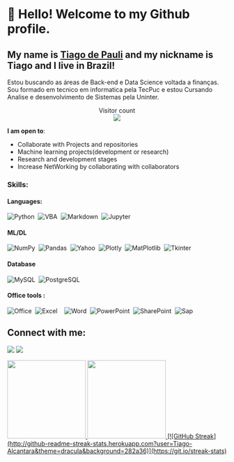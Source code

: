# 👋 Hello! Welcome to my Github profile.
## My name is [Tiago de Pauli](https://github.com/Tiago-Alcantara) and my nickname is Tiago and I live in Brazil!
Estou buscando as áreas de Back-end e Data Science voltada a finanças. Sou formado em tecnico em informatica pela TecPuc e estou Cursando Analise e desenvolvimento de Sistemas pela Uninter.
<p align="center"> 
  Visitor count<br>
  <img src="https://profile-counter.glitch.me/Tiago-Alcantara/count.svg" />
</p>


 **I am open to**:
 - Collaborate with Projects and repositories
 - Machine learning projects(development or research)
 - Research and development stages
 - Increase NetWorking by collaborating with collaborators

### Skills:

#### Languages:
![Python](https://img.shields.io/badge/Python-3776AB?style=for-the-badge&logo=python&logoColor=white)&nbsp;
![VBA](https://img.shields.io/badge/Excel_VBA-217346?style=for-the-badge&logo=microsoft-excel&logoColor=white)&nbsp;
![Markdown](https://img.shields.io/badge/markdown-%23000000.svg?style=for-the-badge&logo=markdown&logoColor=white)&nbsp;
![Jupyter](https://img.shields.io/badge/Jupyter-%23000000.svg?style=for-the-badge&logo=Jupyter&logoColor=orange&labelColor=white&color=orange)&nbsp;

#### ML/DL

![NumPy](https://img.shields.io/badge/numpy-%23013243.svg?style=for-the-badge&logo=numpy&logoColor=white)&nbsp;
![Pandas](https://img.shields.io/badge/pandas-%23150458.svg?style=for-the-badge&logo=pandas&logoColor=white)&nbsp;
![Yahoo](https://img.shields.io/badge/yFinace-blueviolet/?style=for-the-badge&logo=yahoo&logoColor=violet&logoWidth=30&labelColor=white&color=blueviolet)&nbsp;
![Plotly](https://img.shields.io/badge/Plotly-%233F4F75.svg?style=for-the-badge&logo=plotly&logoColor=white)&nbsp;
![MatPlotlib](https://img.shields.io/badge/Matplotlib-%233F4F75.svg?style=for-the-badge&logo=plotly&logoColor=white)&nbsp;
![Tkinter](https://img.shields.io/badge/Tkinter-181818?style=for-the-badge&logo=supabase&logoColor=white)&nbsp;

#### Database

![MySQL](https://img.shields.io/badge/MySQL-00000F?style=for-the-badge&logo=mysql&logoColor=white)&nbsp;
![PostgreSQL](https://img.shields.io/badge/PostgreSQL-316192?style=for-the-badge&logo=postgresql&logoColor=white)&nbsp;



#### Office tools :
![Office](https://img.shields.io/badge/Microsoft_Office-D83B01?style=for-the-badge&logo=microsoft-office&logoColor=white)&nbsp;
![Excel](https://img.shields.io/badge/Microsoft_Excel-217346?style=for-the-badge&logo=microsoft-excel&logoColor=white)&nbsp;
![]()&nbsp;
![Word](https://img.shields.io/badge/Microsoft_Word-2B579A?style=for-the-badge&logo=microsoft-word&logoColor=white)&nbsp;
![PowerPoint](https://img.shields.io/badge/Microsoft_PowerPoint-B7472A?style=for-the-badge&logo=microsoft-powerpoint&logoColor=white)&nbsp;
![SharePoint](https://img.shields.io/badge/Microsoft_SharePoint-0078D4?style=for-the-badge&logo=microsoft-sharepoint&logoColor=white)&nbsp;
![Sap](https://img.shields.io/badge/SAP-0FAAFF?style=for-the-badge&logo=sap&logoColor=white)&nbsp;

## Connect with me:
[<img src="https://img.shields.io/badge/linkedin-%2312100E.svg?&style=for-the-badge&logo=linkedin&logoColor=white&color=black" />](https://www.linkedin.com/in/tiago-alcantara-8b5b93233)
<a href = "mailto:Tiago.dpalcantara@gmail.com"><img src="https://img.shields.io/badge/Gmail-D14836?style=for-the-badge&logo=gmail&logoColor=white" target="_blank"></a>

<div>
<a href="https://github.com/Tiago-Alcantara">
<img height="180em" src="https://github-readme-stats.vercel.app/api/top-langs/?username=Tiago-Alcantara&layout=compact&langs_count=7&theme=dracula"/>
<img height="180em" src="https://github-readme-stats.vercel.app/api?username=Tiago-Alcantara&show_icons=true&theme=dracula&include_all_commits=true&count_private=true"/>
[![GitHub Streak](http://github-readme-streak-stats.herokuapp.com?user=Tiago-Alcantara&theme=dracula&background=282a36)](https://git.io/streak-stats)
</div>
